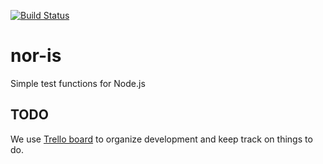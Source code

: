 [![Build Status](https://secure.travis-ci.org/Sendanor/nor-is.png?branch=master)](http://travis-ci.org/Sendanor/nor-is)

nor-is
======

Simple test functions for Node.js

TODO
----

We use [Trello board](//trello.com/b/69wxOoiJ/nor-is) to organize development and keep track on things to do.

